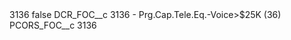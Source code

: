 <?xml version="1.0" encoding="UTF-8"?>
<CustomMetadata xmlns="http://soap.sforce.com/2006/04/metadata" xmlns:xsi="http://www.w3.org/2001/XMLSchema-instance" xmlns:xsd="http://www.w3.org/2001/XMLSchema">
    <label>3136</label>
    <protected>false</protected>
    <values>
        <field>DCR_FOC__c</field>
        <value xsi:type="xsd:string">3136 - Prg.Cap.Tele.Eq.-Voice&gt;$25K (36)</value>
    </values>
    <values>
        <field>PCORS_FOC__c</field>
        <value xsi:type="xsd:string">3136</value>
    </values>
</CustomMetadata>
